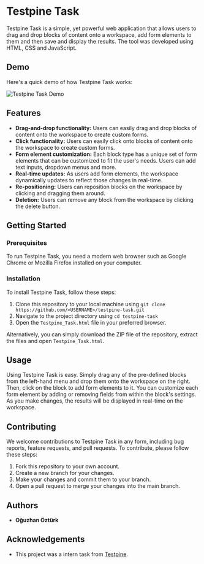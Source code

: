 # Testpine Task

Testpine Task is a simple, yet powerful web application that allows users to drag and drop blocks of content onto a workspace, add form elements to them and then save and display the results. The tool was developed using HTML, CSS and JavaScript.

## Demo

Here's a quick demo of how Testpine Task works:

![Testpine Task Demo](https://cdn.discordapp.com/attachments/793214764523585536/1097861129293803540/Testpine_task_Clipchamp_ile_yapld.gif)

## Features


* **Drag-and-drop functionality:** Users can easily drag and drop blocks of content onto the workspace to create custom forms.
* **Click functionality:** Users can easily click onto blocks of content onto the workspace to create custom forms.
* **Form element customization:** Each block type has a unique set of form elements that can be customized to fit the user's needs. Users can add text inputs, dropdown menus and more.
* **Real-time updates:** As users add form elements, the workspace dynamically updates to reflect those changes in real-time.
* **Re-positioning:** Users can reposition blocks on the workspace by clicking and dragging them around.
* **Deletion:** Users can remove any block from the workspace by clicking the delete button.

## Getting Started

### Prerequisites

To run Testpine Task, you need a modern web browser such as Google Chrome or Mozilla Firefox installed on your computer.

### Installation

To install Testpine Task, follow these steps:

1. Clone this repository to your local machine using `git clone https://github.com/<USERNAME>/testpine-task.git`
2. Navigate to the project directory using `cd testpine-task`
3. Open the `Testpine_Task.html` file in your preferred browser.

Alternatively, you can simply download the ZIP file of the repository, extract the files and open `Testpine_Task.html`.

## Usage

Using Testpine Task is easy. Simply drag any of the pre-defined blocks from the left-hand menu and drop them onto the workspace on the right. Then, click on the block to add form elements to it. You can customize each form element by adding or removing fields from within the block's settings. As you make changes, the results will be displayed in real-time on the workspace.

## Contributing

We welcome contributions to Testpine Task in any form, including bug reports, feature requests, and pull requests. To contribute, please follow these steps:

1. Fork this repository to your own account.
2. Create a new branch for your changes.
3. Make your changes and commit them to your branch.
4. Open a pull request to merge your changes into the main branch.

## Authors

* **Oğuzhan Öztürk**  



## Acknowledgements

* This project was a intern task from [Testpine](https://www.testpine.com).
